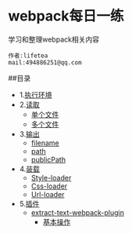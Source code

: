 webpack每日一练
===========================
学习和整理webpack相关内容

    作者:lifetea
    mail:494886251@qq.com
    


##目录
* 1.[执行环境](./demo01)
* 2.[读取](#Entry)
    * [单个文件](./demo02)
    * [多个文件](./demo03)
* 3.[输出](#Output)
    * [filename](./demo04)
    * [path](./demo04)
    * [publicPath](./demo04)  
* 4.[装载](#Loader)
    * [Style-loader](./demo05)
    * [Css-loader](./demo05)
    * [Url-loader](./demo06)
* 5.[插件](#Plugins)
    * [extract-text-webpack-plugin](./demo30)
        * [基本操作](./demo30)